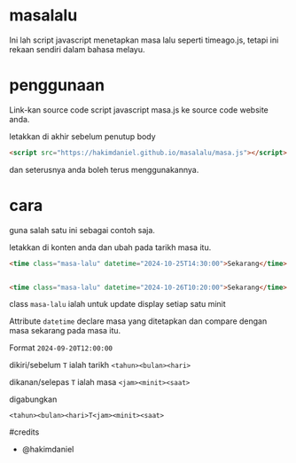 # masalalu
Ini lah script javascript menetapkan masa lalu seperti timeago.js, tetapi ini rekaan sendiri dalam bahasa melayu.

# penggunaan
Link-kan source code script javascript masa.js ke source code website anda.

letakkan di akhir sebelum penutup body
```html
<script src="https://hakimdaniel.github.io/masalalu/masa.js"></script>
```

dan seterusnya anda boleh terus menggunakannya.

# cara
guna salah satu ini sebagai contoh saja.

letakkan di konten anda dan ubah pada tarikh masa itu.
```html
<time class="masa-lalu" datetime="2024-10-25T14:30:00">Sekarang</time>


<time class="masa-lalu" datetime="2024-10-26T10:20:00">Sekarang</time>
```
class `masa-lalu` ialah untuk update display setiap satu minit

Attribute `datetime` declare masa yang ditetapkan dan compare dengan masa sekarang pada masa itu.

Format ``2024-09-20T12:00:00``

dikiri/sebelum `T` ialah tarikh `<tahun><bulan><hari>`

dikanan/selepas `T` ialah masa `<jam><minit><saat>`

digabungkan
```
<tahun><bulan><hari>T<jam><minit><saat>
```

#credits
- @hakimdaniel
